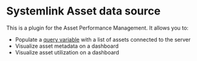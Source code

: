 # Systemlink Asset data source

This is a plugin for the Asset Performance Management. It allows you to:
- Populate a
  [query variable](https://grafana.com/docs/grafana/latest/dashboards/variables/add-template-variables/#add-a-query-variable)
  with a list of assets connected to the server
- Visualize asset metadata on a dashboard
- Visualize asset utilization on a dashboard
